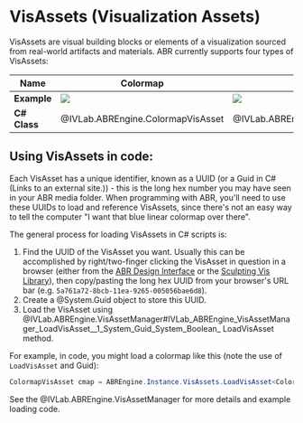 # VisAssets (Visualization Assets)

VisAssets are visual building blocks or elements of a visualization sourced from real-world artifacts and materials. ABR currently supports four types of VisAssets:

| **Name** | Colormap | Line | Texture | Glyph |
| --- | --- | --- | --- | --- |
| **Example** | ![](../resources/colormap.png) | ![](../resources/lineva.png) | ![](../resources/tex.png) | ![](../resources/glyph.png) |
| **C# Class** | @IVLab.ABREngine.ColormapVisAsset | @IVLab.ABREngine.LineTextureVisAsset | @IVLab.ABREngine.SurfaceTextureVisAsset | @IVLab.ABREngine.GlyphVisAsset |

## Using VisAssets in code:

Each VisAsset has a unique identifier, known as a UUID (or a Guid in C# (Links to an external site.)) - this is the long hex number you may have seen in your ABR media folder. When programming with ABR, you'll need to use these UUIDs to load and reference VisAssets, since there's not an easy way to tell the computer "I want that blue linear colormap over there".

The general process for loading VisAssets in C# scripts is:

1.  Find the UUID of the VisAsset you want. Usually this can be accomplished by
right/two-finger clicking the VisAsset in question in a browser (either from the
[ABR Design Interface](http://localhost:8000) or the [Sculpting Vis Library](https://sculptingvis.tacc.utexas.edu)), then copy/pasting the long hex UUID from your browser's URL bar (e.g.
`5a761a72-8bcb-11ea-9265-005056bae6d8`).
2.  Create a @System.Guid object to store this UUID.
3.  Load the VisAsset using @IVLab.ABREngine.VisAssetManager#IVLab_ABREngine_VisAssetManager_LoadVisAsset__1_System_Guid_System_Boolean_ LoadVisAsset method.

For example, in code, you might load a colormap like this (note the use of `LoadVisAsset` and Guid):

```cs
ColormapVisAsset cmap = ABREngine.Instance.VisAssets.LoadVisAsset<ColormapVisAsset>(new Guid("5a761a72-8bcb-11ea-9265-005056bae6d8"));
```

See the @IVLab.ABREngine.VisAssetManager for more details and example loading code.